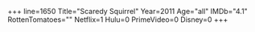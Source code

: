 +++
line=1650
Title="Scaredy Squirrel"
Year=2011
Age="all"
IMDb="4.1"
RottenTomatoes=""
Netflix=1
Hulu=0
PrimeVideo=0
Disney=0
+++

